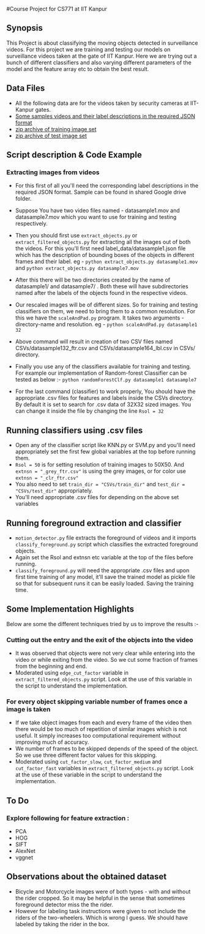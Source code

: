 #Course Project for CS771 at IIT Kanpur

## Synopsis

This Project is about classifying the moving objects detected in surveillance videos. For this project we are training and testing our models on surveillance videos taken at the gate of IIT Kanpur. Here we are trying out a bunch of different classifiers and also varying different parameters of the model and the feature array etc to obtain the best result.


## Data Files
*	All the following data are for the videos taken by security cameras at IIT-Kanpur gates.
*	[Some samples videos and their label descriptions in the required JSON format ](https://drive.google.com/folderview?id=0B_BEZGP3hXJQVk5BQ2xRQ3RrQW8&usp=sharing "IITK Videos and Labels")
*	[zip archive of training image set ](https://drive.google.com/open?id=0B_BEZGP3hXJQRGpaTHdnMGtqMnc "training image set")
*	[zip archive of test image set ](https://drive.google.com/open?id=0B_BEZGP3hXJQV0t2WXFmUUstMTA "test image set")


## Script description & Code Example

### Extracting images from videos
*	For this first of all you'll need the corresponding label descriptions in the required JSON format. Sample can be found in shared Google drive folder.
*	Suppose You have two video files named - datasample1.mov and datasample7.mov which you want to use for training and testing respectively.

*	Then you should first use ```extract_objects.py``` or ```extract_filtered_objects.py``` for extracting all the images out of both the videos. For this you'll first need label_data/datasample1.json file which has the description of bounding boxes of the objects in different frames and their label. eg - 
```python extract_objects.py datasample1.mov``` and
```python extract_objects.py datasample7.mov```

*	After this there will be two directories created by the name of datasample1/ and datasample7/ . Both these will have subdirectories named after the labels of the objects found in the respective videos.

*	Our rescaled images will be of different sizes. So for training and testing classifiers on them, we need to bring them to a common resolution. For this we have the ```scaleAndPad.py``` program. It takes two arguments - directory-name and resolution. eg - 
```python scaleAndPad.py datasample1 32```

*	Above command will result in creation of two CSV files named CSVs/datasample132_ftr.csv and CSVs/datasample164_lbl.csv in CSVs/ directory.

*	Finally you use any of the classifiers available for training and testing. For example our implementation of Random-forest Classifier can be tested as below :- 
```python randomForestClf.py datasample1 datasample7```

*	For the last command (classifier) to work properly, You should have the appropriate .csv files for features and labels inside the CSVs directory. By default it is set to search for .csv data of 32X32 sized images. You can change it inside the file by changing the line ```Rsol = 32```

## Running classifiers using .csv files
*	Open any of the classifier script like KNN.py or SVM.py and you'll need appropriately set the first few global variables at the top before running them.
*	```Rsol = 50``` is for setting resolution of training images to 50X50. And ```extnsn = "_grey_ftr.csv"``` is using the grey images, or for color use ```extnsn = "_clr_ftr.csv"```
*	You also need to set ```train_dir = "CSVs/train_dir"``` and ```test_dir = "CSVs/test_dir"``` appropriately.
*	You'll need appropriate .csv files for depending on the above set variables

## Running foreground extraction and classifier
*	```motion_detector.py``` file extracts the foreground of videos and it imports ```classify_foreground.py``` script which classifies the extracted foreground objects.
*	Again set the Rsol and extnsn etc variable at the top of the files before running.
*	```classify_foreground.py``` will need the appropriate .csv files and upon first time training of any model, it'll save the trained model as pickle file so that for subsequent runs it can be easily loaded. Saving the training time.


## Some Implementation Highlights
Below are some the different techniques tried by us to improve the results :-

### Cutting out the entry and the exit of the objects into the video
*	It was observed that objects were not very clear while entering into the video or while exiting from the video. So we cut some fraction of frames from the beginning and end.
*	Moderated using ```edge_cut_factor``` variable in ```extract_filtered_objects.py``` script. Look at the use of this variable in the script to understand the implementation. 

### For every object skipping variable number of frames once a image is taken
*	If we take object images from each and every frame of the video then there would be too much of repetition of similar images which is not useful. It simply increases too computational requirement without improving much of accuracy.
*	We number of frames to be skipped depends of the speed of the object. So we use three different factor values for this skipping.
*	Moderated using ```cut_factor_slow```, ```cut_factor_medium``` and ```cut_factor_fast``` variables in ```extract_filtered_objects.py``` script. Look at the use of these variable in the script to understand the implementation. 


## To Do

### Explore following for feature extraction :
*	PCA
*	HOG
*	SIFT
*	AlexNet
*	vggnet


## Observations about the obtained dataset
*	Bicycle and Motorcycle images were of both types - with and without the rider cropped. So it may be helpful in the sense that sometimes foreground detector miss the the rider.
*	However for labeling task instructions were given to not include the riders of the two-wheelers. Which is wrong I guess. We should have labeled by taking the rider in the box.

